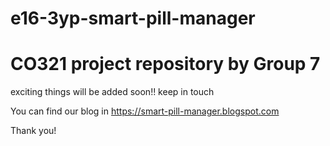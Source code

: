 # e16-3yp-smart-pill-manager

# CO321 project repository by Group 7

exciting things will be added soon!! keep in touch

You can find our blog in
   https://smart-pill-manager.blogspot.com
	
Thank you!	
